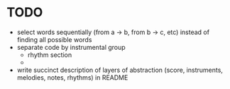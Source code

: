 TODO
====

- select words sequentially (from a -> b, from b -> c, etc) instead of finding all possible words
- separate code by instrumental group
	- rhythm section
	- 
- write succinct description of layers of abstraction (score, instruments, melodies, notes, rhythms) in README
